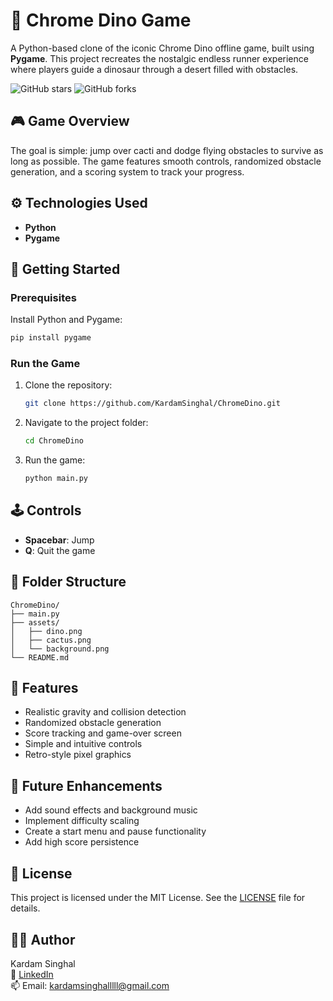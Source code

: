 # 🦖 Chrome Dino Game

A Python-based clone of the iconic Chrome Dino offline game, built using **Pygame**. This project recreates the nostalgic endless runner experience where players guide a dinosaur through a desert filled with obstacles.

![GitHub stars](https://img.shields.io/github/stars/KardamSinghal/ChromeDino?style=social)
![GitHub forks](https://img.shields.io/github/forks/KardamSinghal/ChromeDino?style=social)

## 🎮 Game Overview

The goal is simple: jump over cacti and dodge flying obstacles to survive as long as possible. The game features smooth controls, randomized obstacle generation, and a scoring system to track your progress.

## ⚙️ Technologies Used

- **Python**
- **Pygame**

## 🚀 Getting Started

### Prerequisites

Install Python and Pygame:
```bash
pip install pygame
```

### Run the Game

1. Clone the repository:
   ```bash
   git clone https://github.com/KardamSinghal/ChromeDino.git
   ```
2. Navigate to the project folder:
   ```bash
   cd ChromeDino
   ```
3. Run the game:
   ```bash
   python main.py
   ```

## 🕹️ Controls

- **Spacebar**: Jump
- **Q**: Quit the game

## 📂 Folder Structure

```
ChromeDino/
├── main.py
├── assets/
│   ├── dino.png
│   ├── cactus.png
│   └── background.png
└── README.md
```

## 🎯 Features

- Realistic gravity and collision detection
- Randomized obstacle generation
- Score tracking and game-over screen
- Simple and intuitive controls
- Retro-style pixel graphics

## 📌 Future Enhancements

- Add sound effects and background music
- Implement difficulty scaling
- Create a start menu and pause functionality
- Add high score persistence


## 📜 License

This project is licensed under the MIT License. See the [LICENSE](LICENSE) file for details.

## 🙋‍♂️ Author

Kardam Singhal  
🔗 [LinkedIn](https://www.linkedin.com/in/kardamsinghal)  
📫 Email: kardamsinghalllll@gmail.com
